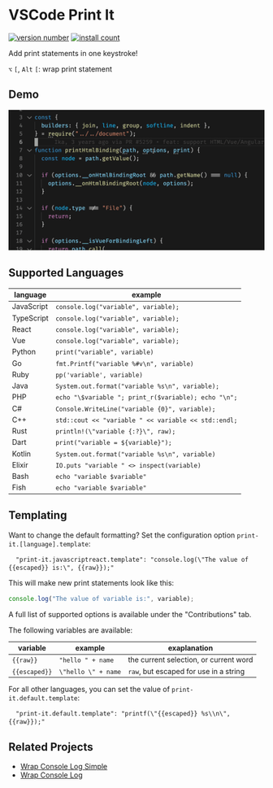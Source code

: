 # VSCode Print It

[![version number](https://img.shields.io/visual-studio-marketplace/v/bmalehorn.print-it)](https://marketplace.visualstudio.com/items?itemName=bmalehorn.print-it)
[![install count](https://img.shields.io/visual-studio-marketplace/i/bmalehorn.print-it)](https://marketplace.visualstudio.com/items?itemName=bmalehorn.print-it)

Add print statements in one keystroke!

`⌥` `[`, `Alt` `[`: wrap print statement

## Demo

![demo](demo.gif)

## Supported Languages

| language   | example                                              |
| ---------- | ---------------------------------------------------- |
| JavaScript | `console.log("variable", variable);`                 |
| TypeScript | `console.log("variable", variable);`                 |
| React      | `console.log("variable", variable);`                 |
| Vue        | `console.log("variable", variable);`                 |
| Python     | `print("variable", variable)`                        |
| Go         | `fmt.Printf("variable %#v\n", variable)`             |
| Ruby       | `pp('variable', variable)`                           |
| Java       | `System.out.format("variable %s\n", variable);`      |
| PHP        | `echo "\$variable "; print_r($variable); echo "\n";` |
| C#         | `Console.WriteLine("variable {0}", variable);`       |
| C++        | `std::cout << "variable " << variable << std::endl;` |
| Rust       | `println!(\"variable {:?}\", raw);`                  |
| Dart       | `print("variable = ${variable}");`                   |
| Kotlin     | `System.out.format("variable %s\n", variable)`       |
| Elixir     | `IO.puts "variable " <> inspect(variable)`           |
| Bash       | `echo "variable $variable"`                          |
| Fish       | `echo "variable $variable"`                          |

## Templating

Want to change the default formatting? Set the configuration option `print-it.[language].template`:

```jsonc
  "print-it.javascriptreact.template": "console.log(\"The value of {{escaped}} is:\", {{raw}});"
```

This will make new print statements look like this:

```jsx
console.log("The value of variable is:", variable);
```

A full list of supported options is available under the "Contributions" tab.

The following variables are available:

| variable      | example             | exaplanation                           |
| ------------- | ------------------- | -------------------------------------- |
| `{{raw}}`     | `"hello " + name`   | the current selection, or current word |
| `{{escaped}}` | `\"hello \" + name` | `raw`, but escaped for use in a string |

For all other languages, you can set the value of `print-it.default.template`:

```jsonc
  "print-it.default.template": "printf(\"{{escaped}} %s\\n\", {{raw}});"
```

## Related Projects

- [Wrap Console Log Simple](https://marketplace.visualstudio.com/items?itemName=WooodHead.vscode-wrap-console-log-simple)
- [Wrap Console Log](https://marketplace.visualstudio.com/items?itemName=midnightsyntax.vscode-wrap-console-log)
